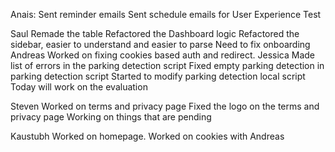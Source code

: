 Anais:
Sent reminder emails
Sent schedule emails for User Experience Test

Saul
Remade the table
Refactored the Dashboard logic
Refactored the sidebar, easier to understand and easier to parse
Need to fix onboarding
Andreas
Worked on fixing cookies based auth and redirect.
Jessica
Made list of errors in the parking detection script
Fixed empty parking detection in parking detection script
Started to modify parking detection local script
Today will work on the evaluation

Steven
Worked on terms and privacy page
Fixed the logo on the terms and privacy page
Working on things that are pending

Kaustubh
Worked on homepage.
Worked on cookies with Andreas
